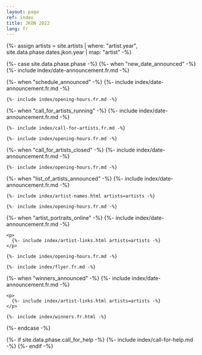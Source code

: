 ```yaml
---
layout: page
ref: index
title: JKON 2022
lang: fr
---
```


{%- assign artists = site.artists | where: "artist.year", site.data.phase.dates.jkon.year | map: "artist" -%}

{%- case site.data.phase.phase -%}
  {%- when "new_date_announced" -%}
    {%- include index/date-announcement.fr.md -%}

  {%- when "schedule_announced" -%}
    {%- include index/date-announcement.fr.md -%}

    {%- include index/opening-hours.fr.md -%}

  {%- when "call_for_artists_running" -%}
    {%- include index/date-announcement.fr.md -%}
    
    {%- include index/call-for-artists.fr.md -%}
    
    {%- include index/opening-hours.fr.md -%}

  {%- when "call_for_artists_closed" -%}
    {%- include index/date-announcement.fr.md -%}

    {%- include index/opening-hours.fr.md -%}

  {%- when "list_of_artists_announced" -%}
    {%- include index/date-announcement.fr.md -%}
    
    {%- include index/artist-names.html artists=artists -%}

    {%- include index/opening-hours.fr.md -%}
    
  {%- when "artist_portraits_online" -%}
    {%- include index/date-announcement.fr.md -%}

    <p>
      {%- include index/artist-links.html artists=artists -%}
    </p>

    {%- include index/opening-hours.fr.md -%}

    {%- include index/flyer.fr.md -%}

  {%- when "winners_announced" -%}
    {%- include index/date-announcement.fr.md -%}

    <p>
      {%- include index/artist-links.html artists=artists -%}
    </p>

    {%- include index/winners.fr.html -%}
{%- endcase -%}

{%- if site.data.phase.call_for_help -%}
  {%- include index/call-for-help.md -%}
{%- endif -%}
